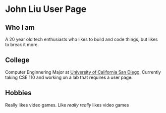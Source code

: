 # John Liu User Page
## Who I am
A 20 year old tech enthusiasts who likes to build and code things, but likes to break it more.
## College
Computer Enginnering Major at [University of California San Diego](https://ucsd.edu/).
Currently taking CSE 110 and working on a lab that requires a user page.
## Hobbies
Really likes video games. Like *really really* likes video games